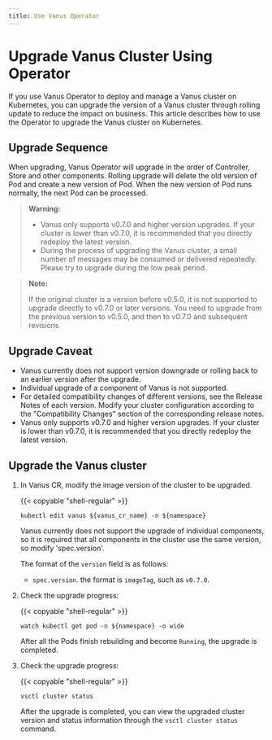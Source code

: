 ```yaml
---
title: Use Vanus Operator
---
```


# Upgrade Vanus Cluster Using Operator

If you use Vanus Operator to deploy and manage a Vanus cluster on Kubernetes, you can upgrade the version of a Vanus cluster through rolling update to reduce the impact on business. This article describes how to use the Operator to upgrade the Vanus cluster on Kubernetes.

## Upgrade Sequence

When upgrading, Vanus Operator will upgrade in the order of Controller, Store and other components. Rolling upgrade will delete the old version of Pod and create a new version of Pod. When the new version of Pod runs normally, the next Pod can be processed.

> **Warning:**
>
> - Vanus only supports v0.7.0 and higher version upgrades. If your cluster is lower than v0.7.0, it is recommended that you directly redeploy the latest version.
> - During the process of upgrading the Vanus cluster, a small number of messages may be consumed or delivered repeatedly. Please try to upgrade during the low peak period.

> **Note:**
>
> If the original cluster is a version before v0.5.0, it is not supported to upgrade directly to v0.7.0 or later versions. You need to upgrade from the previous version to v0.5.0, and then to v0.7.0 and subsequent revisions.

## Upgrade Caveat
- Vanus currently does not support version downgrade or rolling back to an earlier version after the upgrade.
- Individual upgrade of a component of Vanus is not supported.
- For detailed compatibility changes of different versions, see the Release Notes of each version. Modify your cluster configuration according to the "Compatibility Changes" section of the corresponding release notes.
- Vanus only supports v0.7.0 and higher version upgrades. If your cluster is lower than v0.7.0, it is recommended that you directly redeploy the latest version.

## Upgrade the Vanus cluster

1. In Vanus CR, modify the image version of the cluster to be upgraded.

    {{< copyable "shell-regular" >}}

    ```shell
    kubectl edit vanus ${vanus_cr_name} -n ${namespace}
    ```

    Vanus currently does not support the upgrade of individual components, so it is required that all components in the cluster use the same version, so modify 'spec.version'.

    The format of the `version` field is as follows:

    - `spec.version`. the format is `imageTag`, such as `v0.7.0`.

2. Check the upgrade progress:

    {{< copyable "shell-regular" >}}

    ```shell
    watch kubectl get pod -n ${namespace} -o wide
    ```

    After all the Pods finish rebuilding and become `Running`, the upgrade is completed.

3. Check the upgrade progress:

    {{< copyable "shell-regular" >}}

    ```shell
    vsctl cluster status
    ```

    After the upgrade is completed, you can view the upgraded cluster version and status information through the `vsctl cluster status` command.
